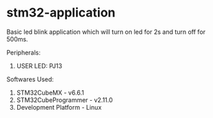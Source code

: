 # stm32-application

Basic led blink application which will turn on led for 2s and turn off for 500ms.

Peripherals:
1. USER LED: PJ13

Softwares Used:

1. STM32CubeMX - v6.6.1
2. STM32CubeProgrammer - v2.11.0
3. Development Platform - Linux